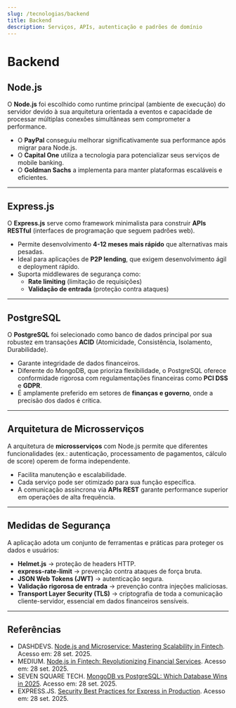 ```yaml
---
slug: /tecnologias/backend
title: Backend
description: Serviços, APIs, autenticação e padrões de domínio
---
```


# Backend

## Node.js

O **Node.js** foi escolhido como runtime principal (ambiente de execução) do servidor devido à sua arquitetura orientada a eventos e capacidade de processar múltiplas conexões simultâneas sem comprometer a performance.

- O **PayPal** conseguiu melhorar significativamente sua performance após migrar para Node.js.
- O **Capital One** utiliza a tecnologia para potencializar seus serviços de mobile banking.
- O **Goldman Sachs** a implementa para manter plataformas escaláveis e eficientes.

---

## Express.js

O **Express.js** serve como framework minimalista para construir **APIs RESTful** (interfaces de programação que seguem padrões web).

- Permite desenvolvimento **4-12 meses mais rápido** que alternativas mais pesadas.
- Ideal para aplicações de **P2P lending**, que exigem desenvolvimento ágil e deployment rápido.
- Suporta middlewares de segurança como:
  - **Rate limiting** (limitação de requisições)
  - **Validação de entrada** (proteção contra ataques)

---

## PostgreSQL

O **PostgreSQL** foi selecionado como banco de dados principal por sua robustez em transações **ACID** (Atomicidade, Consistência, Isolamento, Durabilidade).

- Garante integridade de dados financeiros.
- Diferente do MongoDB, que prioriza flexibilidade, o PostgreSQL oferece conformidade rigorosa com regulamentações financeiras como **PCI DSS** e **GDPR**.
- É amplamente preferido em setores de **finanças e governo**, onde a precisão dos dados é crítica.

---

## Arquitetura de Microsserviços

A arquitetura de **microsserviços** com Node.js permite que diferentes funcionalidades (ex.: autenticação, processamento de pagamentos, cálculo de score) operem de forma independente.

- Facilita manutenção e escalabilidade.
- Cada serviço pode ser otimizado para sua função específica.
- A comunicação assíncrona via **APIs REST** garante performance superior em operações de alta frequência.

---

## Medidas de Segurança

A aplicação adota um conjunto de ferramentas e práticas para proteger os dados e usuários:

- **Helmet.js** → proteção de headers HTTP.
- **express-rate-limit** → prevenção contra ataques de força bruta.
- **JSON Web Tokens (JWT)** → autenticação segura.
- **Validação rigorosa de entrada** → prevenção contra injeções maliciosas.
- **Transport Layer Security (TLS)** → criptografia de toda a comunicação cliente-servidor, essencial em dados financeiros sensíveis.

---

## Referências

- DASHDEVS. [Node.js and Microservice: Mastering Scalability in Fintech](https://dashdevs.com/blog/nodejs-and-microservices-unlocking-scalability-and-flexibility-in-fintech/). Acesso em: 28 set. 2025.
- MEDIUM. [Node.js in Fintech: Revolutionizing Financial Services](https://webcluesinfo.medium.com/node-js-in-fintech-revolutionizing-financial-services-2aa53a792b2d). Acesso em: 28 set. 2025.
- SEVEN SQUARE TECH. [MongoDB vs PostgreSQL: Which Database Wins in 2025](https://www.sevensquaretech.com/mongodb-vs-postgresql/). Acesso em: 28 set. 2025.
- EXPRESS.JS. [Security Best Practices for Express in Production](https://expressjs.com/en/advanced/best-practice-security.html). Acesso em: 28 set. 2025.
